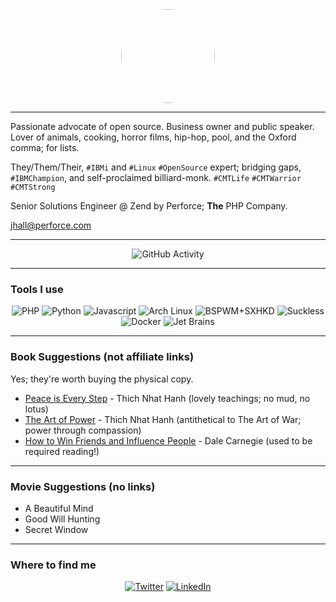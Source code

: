 <div id="header" align="center">
    <img src="https://avatars.githubusercontent.com/u/5510679?v=4" width="150" height="150" style="border-radius: 50%;">
</div>

-----

Passionate advocate of open source. Business owner and public speaker.
Lover of animals, cooking, horror films, hip-hop, pool, and the Oxford
comma; for lists.

They/Them/Their, `#IBMi` and `#Linux` `#OpenSource` expert; bridging gaps, 
`#IBMChampion`, and self-proclaimed billiard-monk. `#CMTLife` `#CMTWarrior` 
`#CMTStrong`

Senior Solutions Engineer @ Zend by Perforce; **The** PHP Company.

jhall@perforce.com

-----

<div align="center">
    <img src="https://github-readme-stats.vercel.app/api?username=jbh&show_icons=true&theme=dark" alt="GitHub Activity">
</div>

-----

### Tools I use

<div align="center">
    <img src="https://img.shields.io/badge/PHP-0b626b?logo=php&logoColor=white&style=for-the-badge" alt="PHP">
    <img src="https://img.shields.io/badge/Python-0b626b?logo=python&logoColor=white&style=for-the-badge" alt="Python">
    <img src="https://img.shields.io/badge/Javascript-0b626b?logo=javascript&logoColor=white&style=for-the-badge" alt="Javascript">
    <img src="https://img.shields.io/badge/Arch%20Linux-0b626b?logo=archlinux&logoColor=white&style=for-the-badge" alt="Arch Linux">
    <img src="https://img.shields.io/badge/BSPWM+SXHKD-0b626b?logo=github&logoColor=white&style=for-the-badge" alt="BSPWM+SXHKD">
    <img src="https://img.shields.io/badge/Suckless%20Tools-0b626b?logo=suckless&logoColor=white&style=for-the-badge" alt="Suckless">
    <img src="https://img.shields.io/badge/Docker-0b626b?logo=docker&logoColor=white&style=for-the-badge" alt="Docker">
    <img src="https://img.shields.io/badge/Jet%20Brains-0b626b?logo=jetbrains&logoColor=white&style=for-the-badge" alt="Jet Brains">
</div>

-----

### Book Suggestions (not affiliate links)

Yes; they're worth buying the physical copy.

- [Peace is Every Step](https://smile.amazon.com/Peace-Every-Step-Mindfulness-Everyday/dp/0553351397/) - Thich Nhat Hanh (lovely teachings; no mud, no lotus)
- [The Art of Power](https://smile.amazon.com/Art-Power-Thich-Nhat-Hanh/dp/0061242365/) - Thich Nhat Hanh (antithetical to The Art of War; power through compassion)
- [How to Win Friends and Influence People](https://smile.amazon.com/How-Win-Friends-Influence-People/dp/0671027034/) - Dale Carnegie (used to be required reading!)


-----

### Movie Suggestions (no links)

- A Beautiful Mind
- Good Will Hunting
- Secret Window


-----

### Where to find me

<div align="center">
    <a href="https://twitter.com/tweetjbh"><img src="https://img.shields.io/badge/Twitter-0b626b?logo=twitter&logoColor=white&style=for-the-badge" alt="Twitter"></a>
    <a href="https://www.linkedin.com/in/jbhall"><img src="https://img.shields.io/badge/LinkedIn-0b626b?logo=linkedin&logoColor=white&style=for-the-badge" alt="LinkedIn"></a>
</div>
